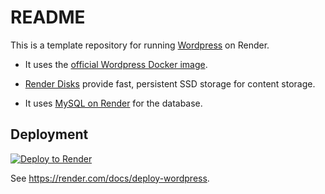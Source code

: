 # README

This is a template repository for running [Wordpress](https://wordpress.org) on Render.

- It uses the [official Wordpress Docker image](https://hub.docker.com/_/wordpress/).

- [Render Disks](https://render.com/docs/disks) provide fast, persistent SSD storage for content storage.

- It uses [MySQL on Render](https://render.com/docs/deploy-mysql) for the database.

## Deployment

[![Deploy to Render](https://render.com/images/deploy-to-render-button.svg)](https://render.com/deploy?repo=https://github.com/Foraged-Market/wordpress)

See https://render.com/docs/deploy-wordpress.
